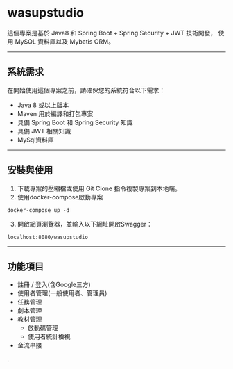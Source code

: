 # wasupstudio

這個專案是基於 Java8 和 Spring Boot + Spring Security + JWT 技術開發，
使用 MySQL 資料庫以及 Mybatis ORM。

***
## 系統需求
在開始使用這個專案之前，請確保您的系統符合以下需求：

* Java 8 或以上版本
* Maven 用於編譯和打包專案
* 具備 Spring Boot 和 Spring Security 知識
* 具備 JWT 相關知識
* MySql資料庫

***
## 安裝與使用
1. 下載專案的壓縮檔或使用 Git Clone 指令複製專案到本地端。
2. 使用docker-compose啟動專案
````````````
docker-compose up -d 
````````````
3. 開啟網頁瀏覽器，並輸入以下網址開啟Swagger：
````````````
localhost:8080/wasupstudio
````````````


---
## 功能項目
* 註冊 / 登入(含Google三方)
* 使用者管理(一般使用者、管理員)
* 任務管理
* 劇本管理
* 教材管理
  * 啟動碼管理
  * 使用者統計檢視
* 金流串接

.
